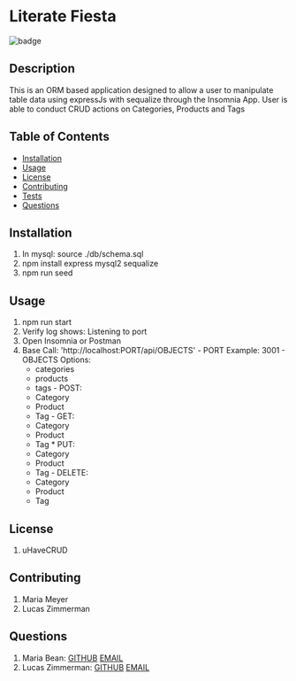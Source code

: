 
  # Literate Fiesta

  ![badge](https://img.shields.io/badge/license-uHaveCRUD-blueviolet)
  
  
  ## Description
  This is an  ORM based application designed to allow a user to manipulate table data using expressJs with sequalize through the Insomnia App. User is able to conduct CRUD actions on Categories, Products and Tags

  ## Table of Contents

  * [Installation](#installation)
  * [Usage](#usage)
  * [License](#license)
  * [Contributing](#contributing)
  * [Tests](#tests)
  * [Questions](#questions)
  
  ## Installation
  1. In mysql: source ./db/schema.sql
  2. npm install express mysql2 sequalize
  3. npm run seed
  

  ## Usage
  1. npm run start
  2. Verify log shows: Listening to port
  3. Open Insomnia or Postman
  4. Base Call: 'http://localhost:PORT/api/OBJECTS'
    - PORT Example: 3001
    - OBJECTS Options:
      * categories
      * products
      * tags
    - POST: 
      * Category
      * Product
      * Tag
    - GET:
      * Category
      * Product
      * Tag
    * PUT:
      * Category
      * Product
      * Tag
    - DELETE:
      * Category
      * Product
      * Tag
  

  ## License
  1. uHaveCRUD
  

  ## Contributing
  1. Maria Meyer
  2. Lucas Zimmerman
  
  ## Questions
  1. Maria Bean: [GITHUB](github.com/mmeyer715)	[EMAIL](mailto:mbean1216@icloud.com)
  2. Lucas Zimmerman: [GITHUB](github.com/dolomiteson)	[EMAIL](mailto:zimmerman.lucas@hotmail.com)
  
  
